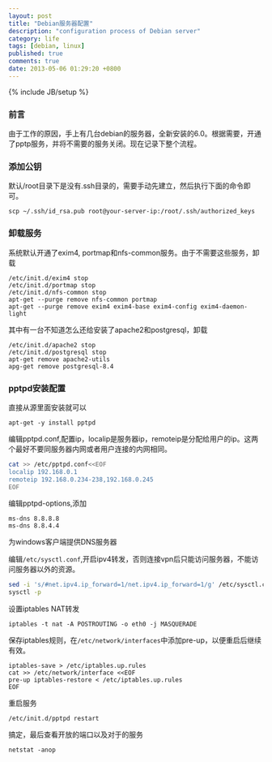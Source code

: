 ```yaml
---
layout: post
title: "Debian服务器配置"
description: "configuration process of Debian server"
category: life
tags: [debian, linux]
published: true
comments: true
date: 2013-05-06 01:29:20 +0800
---
```

{% include JB/setup %}

### 前言

由于工作的原因，手上有几台debian的服务器，全新安装的6.0。根据需要，开通了pptp服务，并将不需要的服务关闭。现在记录下整个流程。

### 添加公钥

默认/root目录下是没有.ssh目录的，需要手动先建立，然后执行下面的命令即可。

    scp ~/.ssh/id_rsa.pub root@your-server-ip:/root/.ssh/authorized_keys

### 卸载服务

系统默认开通了exim4, portmap和nfs-common服务。由于不需要这些服务，卸载

<!--more-->

    /etc/init.d/exim4 stop
    /etc/init.d/portmap stop
    /etc/init.d/nfs-common stop
    apt-get --purge remove nfs-common portmap
    apt-get --purge remove exim4 exim4-base exim4-config exim4-daemon-light

其中有一台不知道怎么还给安装了apache2和postgresql，卸载

    /etc/init.d/apache2 stop
    /etc/init.d/postgresql stop
    apt-get remove apache2-utils
    apg-get remove postgresql-8.4

### pptpd安装配置

直接从源里面安装就可以

    apt-get -y install pptpd

编辑pptpd.conf,配置ip，localip是服务器ip，remoteip是分配给用户的ip。这两个最好不要同服务器内网或者用户连接的内网相同。

```bash
cat >> /etc/pptpd.conf<<EOF
localip 192.168.0.1
remoteip 192.168.0.234-238,192.168.0.245
EOF
```

编辑pptpd-options,添加

    ms-dns 8.8.8.8
    ms-dns 8.8.4.4

为windows客户端提供DNS服务器

编辑`/etc/sysctl.conf`,开启ipv4转发，否则连接vpn后只能访问服务器，不能访问服务器以外的资源。

```bash
sed -i 's/#net.ipv4.ip_forward=1/net.ipv4.ip_forward=1/g' /etc/sysctl.conf
sysctl -p
```

设置iptables NAT转发

    iptables -t nat -A POSTROUTING -o eth0 -j MASQUERADE

保存iptables规则，在`/etc/network/interfaces`中添加pre-up，以便重启后继续有效。

    iptables-save > /etc/iptables.up.rules
    cat >> /etc/network/interface <<EOF
    pre-up iptables-restore < /etc/iptables.up.rules
    EOF

重启服务

    /etc/init.d/pptpd restart

搞定，最后查看开放的端口以及对于的服务

    netstat -anop

